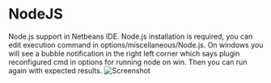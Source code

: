 NodeJS
======
Node.js support in Netbeans IDE. Node.js installation is required, you can edit execution command in options/miscellaneous/Node.js. On windows you will see a bubble notification in the right left corner which says plugin reconfigured cmd in options for running node on win. Then you can run again with expected results. 
![Screenshot](http://plugins.netbeans.org/nbpluginportal/files/images/1298478790953_Screenshot-jDEF_-_NetBeans_IDE_6.9.1.png)
